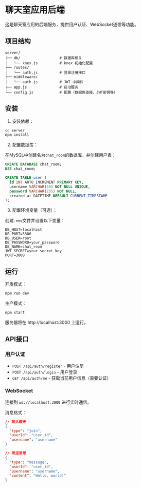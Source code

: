 # 聊天室应用后端

这是聊天室应用的后端服务，提供用户认证、WebSocket通信等功能。

## 项目结构

```
server/
├── db/                  # 数据库相关
│   └── knex.js          # knex 初始化配置
├── routes/
│   └── auth.js          # 登录注册接口
├── middleware/
│   └── auth.js          # JWT 中间件
├── app.js               # 启动服务
└── config.js            # 配置（数据库连接、JWT密钥等）
```

## 安装

1. 安装依赖：

```bash
cd server
npm install
```

2. 配置数据库：

在MySQL中创建名为`chat_room`的数据库，并创建用户表：

```sql
CREATE DATABASE chat_room;
USE chat_room;

CREATE TABLE user (
  id INT AUTO_INCREMENT PRIMARY KEY,
  username VARCHAR(50) NOT NULL UNIQUE,
  password VARCHAR(255) NOT NULL,
  created_at DATETIME DEFAULT CURRENT_TIMESTAMP
);
```

3. 配置环境变量（可选）：

创建`.env`文件并设置以下变量：

```
DB_HOST=localhost
DB_PORT=3306
DB_USER=root
DB_PASSWORD=your_password
DB_NAME=chat_room
JWT_SECRET=your_secret_key
PORT=3000
```

## 运行

开发模式：

```bash
npm run dev
```

生产模式：

```bash
npm start
```

服务器将在 http://localhost:3000 上运行。

## API接口

### 用户认证

- `POST /api/auth/register` - 用户注册
- `POST /api/auth/login` - 用户登录
- `GET /api/auth/me` - 获取当前用户信息（需要认证）

### WebSocket

连接到 `ws://localhost:3000` 进行实时通信。

消息格式：

```json
// 加入聊天
{
  "type": "join",
  "userId": "user_id",
  "username": "username"
}

// 发送消息
{
  "type": "message",
  "userId": "user_id",
  "username": "username",
  "content": "Hello, world!"
}
```